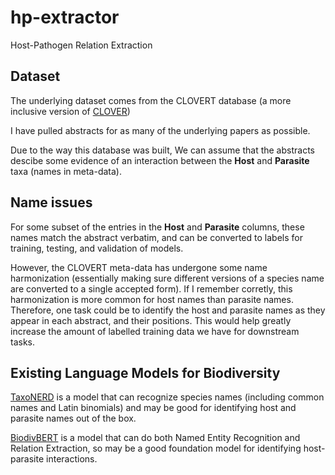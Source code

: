 # hp-extractor
Host-Pathogen Relation Extraction


## Dataset

The underlying dataset comes from the CLOVERT database (a more inclusive version of [CLOVER](https://researchonline.lshtm.ac.uk/id/eprint/4661906/7/Gibb_etal_2021_Data-proliferation-reconciliation-and-synthesis.pdf))

I have pulled abstracts for as many of the underlying papers as possible. 

Due to the way this database was built, We can assume that the abstracts descibe some evidence of an interaction between the **Host** and **Parasite** taxa (names in meta-data).

## Name issues

For some subset of the entries in the **Host** and **Parasite** columns, these names match the abstract verbatim, and can be converted to labels for training, testing, and validation of models. 

However, the CLOVERT meta-data has undergone some name harmonization (essentially making sure different versions of a species name are converted to a single accepted form). If I remember corretly, this harmonization is more common for host names than parasite names. Therefore, one task could be to identify the host and parasite names as they appear in each abstract, and their positions. This would help greatly increase the amount of labelled training data we have for downstream tasks. 

## Existing Language Models for Biodiversity

[TaxoNERD](https://github.com/nleguillarme/taxonerd/releases) is a model that can recognize species names (including common names and Latin binomials) and may be good for identifying host and parasite names out of the box.

[BiodivBERT](https://huggingface.co/NoYo25/BiodivBERT) is a model that can do both Named Entity Recognition and Relation Extraction, so may be a good foundation model for identifying host-parasite interactions.

